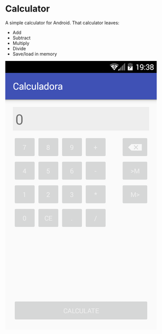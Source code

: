 # Calculator

A simple calculator for Android. That calculator leaves:

* Add
* Subtract
* Multiply
* Divide
* Save/load in memory

![calculator](https://github.com/pemCristina/Calculator/blob/master/calculator.png)
